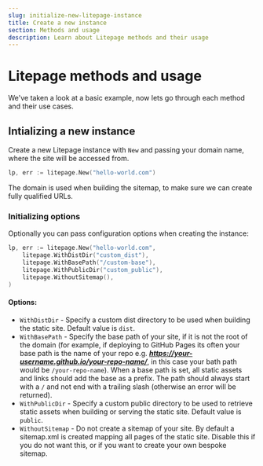 ```yaml
---
slug: initialize-new-litepage-instance
title: Create a new instance
section: Methods and usage
description: Learn about Litepage methods and their usage
---
```


# Litepage methods and usage

We've taken a look at a basic example, now lets go through each method and their use cases.

## Intializing a new instance

Create a new Litepage instance with `New` and passing your domain name, where the site will be accessed from.

```go
lp, err := litepage.New("hello-world.com")
```

The domain is used when building the sitemap, to make sure we can create fully qualified URLs.

### Initializing options

Optionally you can pass configuration options when creating the instance:

```go
lp, err := litepage.New("hello-world.com",
    litepage.WithDistDir("custom_dist"),
    litepage.WithBasePath("/custom-base"),
    litepage.WithPublicDir("custom_public"),
    litepage.WithoutSitemap(),
)
```

#### Options:

- `WithDistDir` - Specify a custom dist directory to be used when building the static site. Default value is `dist`.
- `WithBasePath` - Specify the base path of your site, if it is not the root of the domain (for example, if deploying to GitHub Pages its often your base path is the name of your repo e.g. _**https://your-username.github.io/your-repo-name/**_, in this case your bath path would be `/your-repo-name`). When a base path is set, all static assets and links should add the base as a prefix. The path should always start with a `/` and not end with a trailing slash (otherwise an error will be returned).
- `WithPublicDir` - Specify a custom public directory to be used to retrieve static assets when building or serving the static site. Default value is `public`.
- `WithoutSitemap` - Do not create a sitemap of your site. By default a sitemap.xml is created mapping all pages of the static site. Disable this if you do not want this, or if you want to create your own bespoke sitemap.
